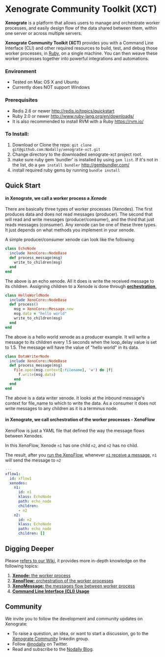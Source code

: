 Xenograte Community Toolkit (XCT)
===

**Xenograte** is a platform that allows users to manage and orchestrate worker processes, and easily design 
flow of the data shared between them, within one server or across multiple servers.

**Xenograte Community Toolkit (XCT)** provides you with a Command Line Interface (CLI) and other required 
resources to build, test, and debug those worker processes, in [Ruby](http://www.ruby-lang.org/en/), on a 
single machine. You can then weave these worker processes together into powerful integrations and automations.

### Environment
* Tested on Mac OS X and Ubuntu
* Currently does NOT support Windows

### Prerequisites

* Redis 2.6 or newer http://redis.io/topics/quickstart
* Ruby 2.0 or newer http://www.ruby-lang.org/en/downloads/
* It is also recommended to install RVM with a Ruby https://rvm.io/

### To Install:

1. Download or Clone the repo: `git clone git@github.com:Nodally/xenograte-xct.git`
2. Change directory to the downloaded xenograte-xct project root.
3. make sure ruby gem 'bundler' is installed by using `gem list`. If it's not in the list, do a `gem install bundler` http://gembundler.com/
4. install required ruby gems by running `bundle install`

## Quick Start

#### in Xenograte, we call a worker process a *Xenode*
There are basically three types of worker processes (Xenodes). The first produces data and does not read messages (producer). The second that will read and write messages (producer/consumer), and the third that just reads messages (consumer).
Any xenode can be one of these three types. It just depends on what methods you implement in your xenode.

A simple producer/consumer xenode can look like the following:
```ruby
class EchoNode
  include XenoCore::NodeBase
  def process_message(msg)
    write_to_children(msg)
  end
end
```
The above is an echo xenode. All it does is write the received message to its children. Assigning children to a Xenode is done through [**orchestration**.](#in-xenograte-we-call-orchestration-of-the-worker-processes---xenoflow)
```ruby
class HelloWorldNode
  include XenoCore::NodeBase
  def process()
    msg = XenoCore::Message.new
    msg.data = "hello world"
    write_to_children(msg)
  end
end
```
The above is a hello world xenode as a producer example. It will write a message to its children every 1.5 seconds when the loop_delay value is set to 1.5. The message will have the value of "hello world" in its data.
```ruby
class DataWriterNode
  include XenoCore::NodeBase
  def process_message(msg)
    File.open(msg.context[:filename], 'w') do |f|
      f.write(msg.data)
    end
  end
end
```
The above is a data writer xenode. It looks at the inbound message's context for file_name to which to write the data. As a consumer it does not write messages to any children as it is a terminus node.
#### in Xenograte, we call orchestration of the worker processes - XenoFlow

XenoFlow is just a YAML file that defined the way the message flows between Xenodes.

In this XenoFlow, Xenode `n1` has one child `n2`, and `n2` has no child. 

The result, after you [run the XenoFlow](../../wiki/Command-Line-Interface-Usage#binxeno-run-xenoflow-run-a-xenoflow), whenever [`n1` receive a message](../../Command-Line-Interface-Usage#binxeno-write-message-write-a-message-to-a-xenode), `n1` will send the message to `n2` 

```yaml
---
xflow1:
  id: xflow1
  xenodes:
    n1:
      id: n1
      klass: EchoNode
      path: echo_node
      children:
      - n2
    n2:
      id: n2
      klass: EchoNode
      path: echo_node
      children: []
```

## Digging Deeper

Please [refers to our Wiki](../../wiki), it provides more in-depth knowledge on the following topics:

1. [**Xenode:** the worker process](../../wiki/Xenode)
2. [**XenoFlow:** orchestration of the worker processes](../../wiki/Xenoflow)
3. [**XenoMessage:** the messages flow between worker process](../../wiki/XenoMessage)
4. [**Command Line Interface (CLI) Usage**](../../wiki/Command-Line-Interface-Usage)


## Community

We invite you to follow the development and community updates on Xenograte:

- To raise a question, an idea, or want to start a discussion, go to the [Xenograte Community][23] linkedin group.
- Follow [@nodally][21] on Twitter.
- Read and subscribe to the [Nodally Blog][22].

[21]: http://twitter.com/nodally
[22]: http://blog.nodally.com
[23]: http://www.linkedin.com/groups/Xenograte-Community-5068501
